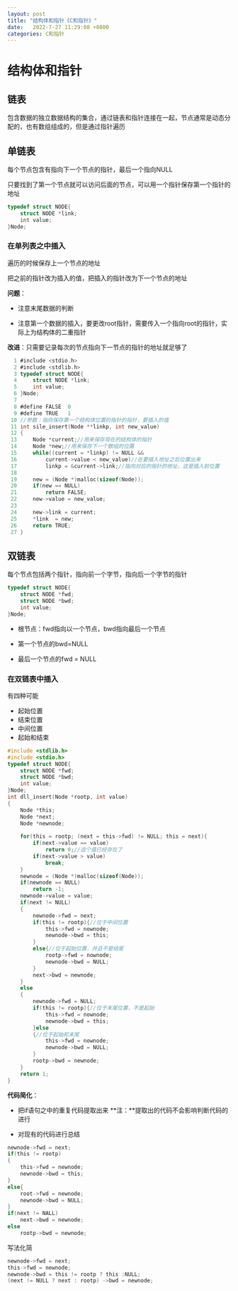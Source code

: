 ```yaml
---
layout: post
title: "结构体和指针《C和指针》"   
date:   2022-7-27 11:29:08 +0800
categories: C和指针
---
```


# 结构体和指针

## 链表

包含数据的独立数据结构的集合，通过链表和指针连接在一起，节点通常是动态分配的，也有数组组成的，但是通过指针遍历

## 单链表

每个节点包含有指向下一个节点的指针，最后一个指向NULL

只要找到了第一个节点就可以访问后面的节点，可以用一个指针保存第一个指针的地址

```C
typedef struct NODE{
    struct NODE *link;
    int value;
}Node;
```

### 在单列表之中插入

遍历的时候保存上一个节点的地址

把之前的指针改为插入的值，把插入的指针改为下一个节点的地址



**问题**：

+ 注意末尾数据的判断

+ 注意第一个数据的插入，要更改root指针，需要传入一个指向root的指针，实际上为结构体的二重指针

    

**改进**：只需要记录每次的节点指向下一节点的指针的地址就足够了

```C
  1 #include <stdio.h>                                                                    
  2 #include <stdlib.h>
  3 typedef struct NODE{
  4     struct NODE *link;
  5     int value;
  6 }Node;
  7 
  8 #define FALSE  0
  9 #define TRUE   1
 10 //参数：指向保存第一个结构体位置的指针的指针，要插入的值
 11 int sile_insert(Node **linkp, int new_value)
 12 {
 13     Node *current;//用来保存现在的结构体的指针
 14     Node *new;//用来保存下一个数组的位置
 15     while((current = *linkp) != NULL &&
 16         current->value < new_value)//在要插入地址之后位置出来
 17         linkp = &current->link;//指向对应的指针的地址，这是插入前位置
 18 
 19     new = (Node *)malloc(sizeof(Node));
 20     if(new == NULL)
 21         return FALSE;
 22     new->value = new_value;
 23 
 24     new->link = current;
 25     *link  = new;                                                                     
 26     return TRUE;
 27 }


```



## 双链表

每个节点包括两个指针，指向前一个字节，指向后一个字节的指针

```C
typedef struct NODE{
    struct NODE *fwd;
    struct NODE *bwd;
    int value;
}Node;
```

+ 根节点：fwd指向以一个节点，bwd指向最后一个节点

+ 第一个节点的bwd=NULL

+ 最后一个节点的fwd = NULL

### 在双链表中插入

有四种可能

+ 起始位置
+ 结束位置
+ 中间位置
+ 起始和结束

```C
#include <stdlib.h>
#include <stdio.h>
typedef struct NODE{
    struct NODE *fwd;
    struct NODE *bwd;
    int value;
}Node;
int dll_insert(Node *rootp, int value)
{
    Node *this;
    Node *next;
    Node *newnode;
    
    for(this = rootp; (next = this->fwd) != NULL; this = next){
        if(next->value == value)
            return 0;//这个值已经存在了
        if(next->value > value)
            break;
    }
    newnode = (Node *)malloc(sizeof(Node));
    if(newnode == NULL)
        return -1;
    newnode->value = value;
    if(next != NULL)
    {
        newnode->fwd = next;
        if(this != rootp){//位于中间位置
        	this->fwd = nownode;
        	newnode->bwd = this;
        }
        else{//位于起始位置，并且不是结尾
        	rootp->fwd = nownode;
        	newnode->bwd = NULL;
        }
        next->bwd = newnode;
    }
    else
    {
        newnode->fwd = NULL;
        if(this != rootp){//位于末尾位置，不是起始
        	this->fwd = nownode;
        	newnode->bwd = this;
        }else
        {//位于起始和末尾
        	this->fwd = nownode;
        	newnode->bwd = NULL;
        }
        rootp->bwd = newnode;
    }
	return 1;
}
```

**代码简化**：

+ 把if语句之中的重复代码提取出来     **注：**提取出的代码不会影响判断代码的进行

+ 对现有的代码进行总结

```C
newnode->fwd = next;
if(this != rootp)
{
	this->fwd = newnode;
    newnode->bwd = this;
}
else{
    root->fwd = newnode;
    newnode->bwd = NULL;
}
if(next != NALL)
    next->bwd = newnode;
else
    rootp->bwd = newnode;
```

写法化简

```C
newnode->fwd = next;
this->fwd = newnode;
newnode->bwd = this != rootp ? this :NULL;
(next != NULL ? next : rootp) ->bwd = newnode;
```



